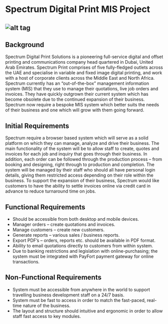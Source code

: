 # Spectrum Digital Print MIS Project
![alt tag](http://www.spectrumdubai.com/public/themes/spectrum/img/spectrum-mobile-logo@2x.png)
---
## Background
Spectrum Digital Print Solutions is a pioneering full-service digital and offset printing and communications company head quartered in Dubai, United Arab Emirates. Spectrum Print comprises of five fully-fledged outlets across the UAE and specialise in variable and fixed image digital printing, and work with a host of corporate clients across the Middle East and North Africa.
Spectrum currently has an “out-of-the-box” management information system (MIS) that they use to manage their quotations, live job orders and invoices. They have quickly outgrown their current system which has become obsolete due to the continued expansion of their business. 
Spectrum now require a bespoke MIS system which better suits the needs of their business and one which will grow with them going forward.
## Initial Requirements
Spectrum require a browser based system which will serve as a solid platform on which they can manage, analyze and drive their business. The main functionality of the system will be to allow staff to create, quotes and invoices for each job and inquiry that goes through their business. In addition, each order can be followed through the production process – from booking and designing, right through to production and completion. The system will be managed by their staff who should all have personal login details, giving them restricted access depending on their role within the business. To support the expansion of their business, Spectrum would like customers to have the ability to settle invoices online via credit card in advance to reduce turnaround time on jobs.
## Functional Requirements
 - Should be accessible from both desktop and mobile devices.
 - Manager orders – create quotations and invoices.
 - Manage customers – create new customers.
 - Generate reports – various sales / business reports.
 - Export PDF’s – orders, reports etc. should be available in PDF format.
 - Ability to email quotations directly to customers from within system.
 - Due to banking restrictions and legislation with online-purchasing; the system must be integrated with PayFort payment gateway for online transactions.
## Non-Functional Requirements
 - System must be accessible from anywhere in the world to support travelling business development staff on a 24/7 basis.
 - System must be fast to access in order to match the fast-paced, real-time nature of the business.
 - The layout and structure should intuitive and ergonomic in order to allow staff fast access to key modules.

